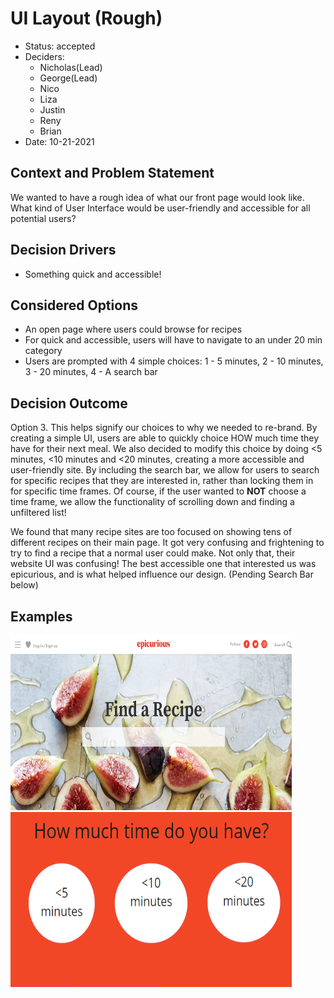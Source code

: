 # UI Layout (Rough)

* Status: accepted
* Deciders: 
  - Nicholas(Lead) 
  - George(Lead) 
  - Nico 
  - Liza 
  - Justin
  - Reny
  - Brian
* Date: 10-21-2021

## Context and Problem Statement

We wanted to have a rough idea of what our front page would look like. What kind of User Interface would be user-friendly and accessible for all potential users?

## Decision Drivers 

* Something quick and accessible!

## Considered Options

* An open page where users could browse for recipes
* For quick and accessible, users will have to navigate to an under 20 min category
* Users are prompted with 4 simple choices: 1 - 5 minutes, 2 - 10 minutes, 3 - 20 minutes, 4 - A search bar

## Decision Outcome

Option 3. This helps signify our choices to why we needed to re-brand. By creating a simple UI, users are able to quickly choice HOW much time they have for their
next meal. We also decided to modify this choice by doing <5 minutes, <10 minutes and <20 minutes, creating a more accessible and user-friendly site. By including the
search bar, we allow for users to search for specific recipes that they are interested in, rather than locking them in for specific time frames. Of course, if the user 
wanted to **NOT** choose a time frame, we allow the functionality of scrolling down and finding a unfiltered list!

We found that many recipe sites are too focused on showing tens of different recipes on their main page. It got very confusing and frightening to try to find a recipe 
that a normal user could make. Not only that, their website UI was confusing! The best accessible one that interested us was epicurious, and is what helped influence our design.
(Pending Search Bar below)

## Examples 
<img src="/admin/images/Epicurious-Example.png" width="450" height="280">  <img src="/admin/images/Home-Page-Rough.png" width="450" height="280">
